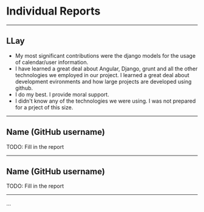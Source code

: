 # Individual Reports

-----

## LLay

 * My most significant contributions were the django models for the usage of calendar/user information.
 * I have learned a great deal about Angular, Django, grunt and all the other technologies we employed in our project. I learned a great deal about development evironments and how large projects are developed using github. 
 * I do my best. I provide moral support. 
 * I didn't know any of the technologies we were using. I was not prepared for a prject of this size. 
----

## Name (GitHub username)

TODO: Fill in the report

----

## Name (GitHub username)

TODO: Fill in the report


----

...




